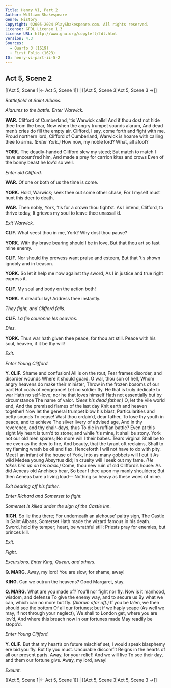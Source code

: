 ```yaml
---
Title: Henry VI, Part 2
Author: William Shakespeare
Genre: History
Copyright: ©2005-2024 PlayShakespeare.com. All rights reserved.
License: GFDL License 1.3
License URL: http://www.gnu.org/copyleft/fdl.html
Version: 4.3
Sources:
  - Quarto 3 (1619)
  - First Folio (1623)
ID: henry-vi-part-ii-5-2
---
```


## Act 5, Scene 2
[[Act 5, Scene 1|← Act 5, Scene 1]] | [[Act 5, Scene 3|Act 5, Scene 3 →]]

*Battlefield at Saint Albans.*

*Alarums to the battle. Enter Warwick.*

**WAR.**
Clifford of Cumberland, ’tis Warwick calls!
And if thou dost not hide thee from the bear,
Now when the angry trumpet sounds alarum,
And dead men’s cries do fill the empty air,
Clifford, I say, come forth and fight with me.
Proud northern lord, Clifford of Cumberland,
Warwick is hoarse with calling thee to arms.
*(Enter York.)*
How now, my noble lord? What, all afoot?

**YORK.**
The deadly-handed Clifford slew my steed;
But match to match I have encount’red him,
And made a prey for carrion kites and crows
Even of the bonny beast he lov’d so well.

*Enter old Clifford.*

**WAR.**
Of one or both of us the time is come.

**YORK.**
Hold, Warwick; seek thee out some other chase,
For I myself must hunt this deer to death.

**WAR.**
Then nobly, York, ’tis for a crown thou fight’st.
As I intend, Clifford, to thrive today,
It grieves my soul to leave thee unassail’d.

*Exit Warwick.*

**CLIF.**
What seest thou in me, York? Why dost thou pause?

**YORK.**
With thy brave bearing should I be in love,
But that thou art so fast mine enemy.

**CLIF.**
Nor should thy prowess want praise and esteem,
But that ’tis shown ignobly and in treason.

**YORK.**
So let it help me now against thy sword,
As I in justice and true right express it.

**CLIF.**
My soul and body on the action both!

**YORK.**
A dreadful lay! Address thee instantly.

*They fight, and Clifford falls.*

**CLIF.**
*La fin couronne les oeuvres.*

*Dies.*

**YORK.**
Thus war hath given thee peace, for thou art still.
Peace with his soul, heaven, if it be thy will!

*Exit.*

*Enter Young Clifford.*

**Y. CLIF.**
Shame and confusion! All is on the rout,
Fear frames disorder, and disorder wounds
Where it should guard. O war, thou son of hell,
Whom angry heavens do make their minister,
Throw in the frozen bosoms of our part
Hot coals of vengeance! Let no soldier fly.
He that is truly dedicate to war
Hath no self-love; nor he that loves himself
Hath not essentially but by circumstance
The name of valor.
*(Sees his dead father.)*
O, let the vile world end,
And the premised flames of the last day
Knit earth and heaven together!
Now let the general trumpet blow his blast,
Particularities and petty sounds
To cease! Wast thou ordain’d, dear father,
To lose thy youth in peace, and to achieve
The silver livery of advised age,
And in thy reverence, and thy chair-days, thus
To die in ruffian battle? Even at this sight
My heart is turn’d to stone; and while ’tis mine,
It shall be stony. York not our old men spares;
No more will I their babes. Tears virginal
Shall be to me even as the dew to fire,
And beauty, that the tyrant oft reclaims,
Shall to my flaming wrath be oil and flax.
Henceforth I will not have to do with pity.
Meet I an infant of the house of York,
Into as many gobbets will I cut it
As wild Medea young Absyrtus did;
In cruelty will I seek out my fame.
*(He takes him up on his back.)*
Come, thou new ruin of old Clifford’s house:
As did Aeneas old Anchises bear,
So bear I thee upon my manly shoulders;
But then Aeneas bare a living load⁠—
Nothing so heavy as these woes of mine.

*Exit bearing off his father.*

*Enter Richard and Somerset to fight.*

*Somerset is killed under the sign of the Castle Inn.*

**RICH.**
So lie thou there;
For underneath an alehouse’ paltry sign,
The Castle in Saint Albans, Somerset
Hath made the wizard famous in his death.
Sword, hold thy temper; heart, be wrathful still:
Priests pray for enemies, but princes kill.

*Exit.*

*Fight.*

*Excursions. Enter King, Queen, and others.*

**Q. MARG.**
Away, my lord! You are slow, for shame, away!

**KING.**
Can we outrun the heavens? Good Margaret, stay.

**Q. MARG.**
What are you made of? You’ll nor fight nor fly.
Now is it manhood, wisdom, and defense
To give the enemy way, and to secure us
By what we can, which can no more but fly.
*(Alarum afar off.)*
If you be ta’en, we then should see the bottom
Of all our fortunes; but if we haply scape
(As well we may, if not through your neglect),
We shall to London get, where you are lov’d,
And where this breach now in our fortunes made
May readily be stopp’d.

*Enter Young Clifford.*

**Y. CLIF.**
But that my heart’s on future mischief set,
I would speak blasphemy ere bid you fly.
But fly you must. Uncurable discomfit
Reigns in the hearts of all our present parts.
Away, for your relief! And we will live
To see their day, and them our fortune give.
Away, my lord, away!

*Exeunt.*

[[Act 5, Scene 1|← Act 5, Scene 1]] | [[Act 5, Scene 3|Act 5, Scene 3 →]]